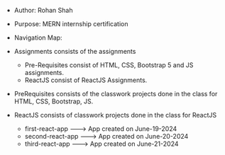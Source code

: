 - Author: Rohan Shah
- Purpose: MERN internship certification
- Navigation Map:

- Assignments consists of the assignments

  - Pre-Requisites consist of HTML, CSS, Bootstrap 5 and JS assignments.
  - ReactJS consist of ReactJS Assignments.

- PreRequisites consists of the classwork projects done in the class for HTML, CSS, Bootstrap, JS.
- ReactJS consists of classwork projects done in the class for ReactJS
  - first-react-app ---> App created on June-19-2024
  - second-react-app ---> App created on June-20-2024
  - third-react-app ---> App created on June-21-2024
